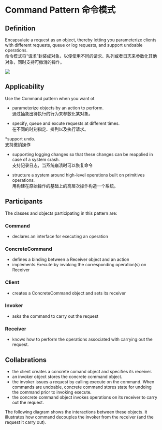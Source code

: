 # Command Pattern 命令模式
## Definition
Encapsulate a request as an object, thereby letting you parameterize clients with different requests, queue or log requests, and support undoable operations.
<br>命令模式将“请求”封装成对象，以便使用不同的请求、队列或者日志来参数化其他对象，同时支持可撤消的操作。

![](https://github.com/QianMo/Unity-Design-Pattern/blob/master/UML_Picture/command.gif) 

## Applicability

Use the Command pattern when you want ot

* parameterize objects by an action to perform.
<br>通过抽象出待执行的行为来参数化某对象。

* specify, queue and excute requests at different times.
<br>在不同的时刻指定、排列以及执行请求。

*support undo.
<br>支持撤销操作

* supporting logging changes so that these changes can be reapplied in case of a system crash.
<br>支持记录日志，当系统崩溃时可以恢复命令

* structure a system around high-level operations built on primitives operations.
<br>用构建在原始操作的基础上的高层次操作构造一个系统。

## Participants
The classes and objects participating in this pattern are:

### Command
* declares an interface for executing an operation

### ConcreteCommand
* defines a binding between a Receiver object and an action
* implements Execute by invoking the corresponding operation(s) on Receiver

### Client 
* creates a ConcreteCommand object and sets its receiver

### Invoker
* asks the command to carry out the request

### Receiver
* knows how to perform the operations associated with carrying out the request.

## Collabrations

* the client creates a concrete comand  object and specifies its receiver.
* an invoker object stores the concrete command object.
* the invoker issues a request by calling execute on the command. When commands are undoable, concrete command stores state for undoing the command prior to invoking execute.
* the concrete command object invokes operations on its receiver to carry out the request.

The following diagram shows the interactions between these objects. it illustrates how command decouples the invoker from the receiver (and the request it carry out).



 
